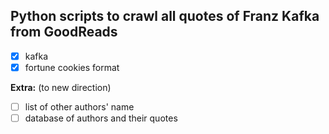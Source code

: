 ## Python scripts to crawl all quotes of Franz Kafka from GoodReads 

- [X] kafka
- [X] fortune cookies format

__Extra:__ (to new direction)

- [ ] list of other authors' name
- [ ] database of authors and their quotes
